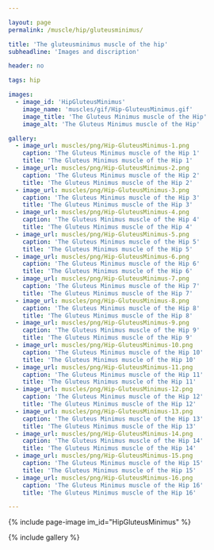 ```yaml
---

layout: page
permalink: /muscle/hip/gluteusminimus/

title: 'The gluteusminimus muscle of the hip'
subheadline: 'Images and discription'

header: no

tags: hip

images:
  - image_id: 'HipGluteusMinimus'
    image_name: 'muscles/gif/Hip-GluteusMinimus.gif'
    image_title: 'The Gluteus Minimus muscle of the Hip'
    image_alt: 'The Gluteus Minimus muscle of the Hip' 

gallery:
  - image_url: muscles/png/Hip-GluteusMinimus-1.png
    caption: 'The Gluteus Minimus muscle of the Hip 1'
    title: 'The Gluteus Minimus muscle of the Hip 1'
  - image_url: muscles/png/Hip-GluteusMinimus-2.png
    caption: 'The Gluteus Minimus muscle of the Hip 2'
    title: 'The Gluteus Minimus muscle of the Hip 2'
  - image_url: muscles/png/Hip-GluteusMinimus-3.png
    caption: 'The Gluteus Minimus muscle of the Hip 3'
    title: 'The Gluteus Minimus muscle of the Hip 3'
  - image_url: muscles/png/Hip-GluteusMinimus-4.png
    caption: 'The Gluteus Minimus muscle of the Hip 4'
    title: 'The Gluteus Minimus muscle of the Hip 4'
  - image_url: muscles/png/Hip-GluteusMinimus-5.png
    caption: 'The Gluteus Minimus muscle of the Hip 5'
    title: 'The Gluteus Minimus muscle of the Hip 5'
  - image_url: muscles/png/Hip-GluteusMinimus-6.png
    caption: 'The Gluteus Minimus muscle of the Hip 6'
    title: 'The Gluteus Minimus muscle of the Hip 6'
  - image_url: muscles/png/Hip-GluteusMinimus-7.png
    caption: 'The Gluteus Minimus muscle of the Hip 7'
    title: 'The Gluteus Minimus muscle of the Hip 7'
  - image_url: muscles/png/Hip-GluteusMinimus-8.png
    caption: 'The Gluteus Minimus muscle of the Hip 8'
    title: 'The Gluteus Minimus muscle of the Hip 8'
  - image_url: muscles/png/Hip-GluteusMinimus-9.png
    caption: 'The Gluteus Minimus muscle of the Hip 9'
    title: 'The Gluteus Minimus muscle of the Hip 9'
  - image_url: muscles/png/Hip-GluteusMinimus-10.png
    caption: 'The Gluteus Minimus muscle of the Hip 10'
    title: 'The Gluteus Minimus muscle of the Hip 10'
  - image_url: muscles/png/Hip-GluteusMinimus-11.png
    caption: 'The Gluteus Minimus muscle of the Hip 11'
    title: 'The Gluteus Minimus muscle of the Hip 11'
  - image_url: muscles/png/Hip-GluteusMinimus-12.png
    caption: 'The Gluteus Minimus muscle of the Hip 12'
    title: 'The Gluteus Minimus muscle of the Hip 12'
  - image_url: muscles/png/Hip-GluteusMinimus-13.png
    caption: 'The Gluteus Minimus muscle of the Hip 13'
    title: 'The Gluteus Minimus muscle of the Hip 13'
  - image_url: muscles/png/Hip-GluteusMinimus-14.png
    caption: 'The Gluteus Minimus muscle of the Hip 14'
    title: 'The Gluteus Minimus muscle of the Hip 14'
  - image_url: muscles/png/Hip-GluteusMinimus-15.png
    caption: 'The Gluteus Minimus muscle of the Hip 15'
    title: 'The Gluteus Minimus muscle of the Hip 15'
  - image_url: muscles/png/Hip-GluteusMinimus-16.png
    caption: 'The Gluteus Minimus muscle of the Hip 16'
    title: 'The Gluteus Minimus muscle of the Hip 16'

---
```


{% include page-image im_id="HipGluteusMinimus" %}

{% include gallery %}